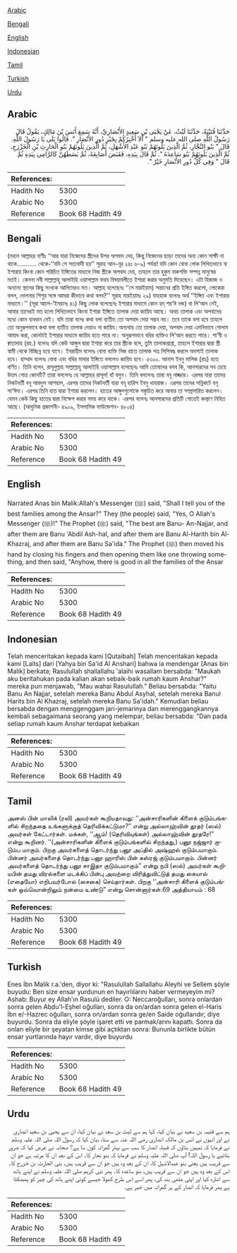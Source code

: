 [Arabic](#arabic)

[Bengali](#bengali)

[English](#english)

[Indonesian](#indonesian)

[Tamil](#tamil)

[Turkish](#turkish)

[Urdu](#urdu)

## Arabic


<div dir="rtl" lang="ar" style={{fontSize:'larger',backgroundColor:'#f8f9fa',padding:20}}>
حَدَّثَنَا قُتَيْبَةُ، حَدَّثَنَا لَيْثٌ، عَنْ يَحْيَى بْنِ سَعِيدٍ الأَنْصَارِيِّ، أَنَّهُ سَمِعَ أَنَسَ بْنَ مَالِكٍ، يَقُولُ قَالَ رَسُولُ اللَّهِ صلى الله عليه وسلم ‏"‏ أَلاَ أُخْبِرُكُمْ بِخَيْرِ دُورِ الأَنْصَارِ ‏"‏‏.‏ قَالُوا بَلَى يَا رَسُولَ اللَّهِ‏.‏ قَالَ ‏"‏ بَنُو النَّجَّارِ، ثُمَّ الَّذِينَ يَلُونَهُمْ بَنُو عَبْدِ الأَشْهَلِ، ثُمَّ الَّذِينَ يَلُونَهُمْ بَنُو الْحَارِثِ بْنِ الْخَزْرَجِ، ثُمَّ الَّذِينَ يَلُونَهُمْ بَنُو سَاعِدَةَ ‏"‏‏.‏ ثُمَّ قَالَ بِيَدِهِ، فَقَبَضَ أَصَابِعَهُ، ثُمَّ بَسَطَهُنَّ كَالرَّامِي بِيَدِهِ ثُمَّ قَالَ ‏"‏ وَفِي كُلِّ دُورِ الأَنْصَارِ خَيْرٌ ‏"‏‏.‏
</div>
<div style={{backgroundColor:'#f8f9fa',padding:20, marginBottom: 10}}><table> <thead> <tr> <th>References:</th> <th></th> </tr> </thead> <tbody><tr><td>Hadith No</td><td>5300</td></tr><tr><td>Arabic No</td><td>5300</td></tr><tr><td>Reference</td><td>Book 68 Hadith 49</td></tr></tbody></table></div>

## Bengali


<div dir="ltr" lang="bn" style={{fontSize:'larger',backgroundColor:'#f8f9fa',padding:20}}>
(মহান আল্লাহর বাণীঃ ‘‘আর যারা নিজেদের স্ত্রীদের উপর অপবাদ দেয়, কিন্তু নিজেদের ছাড়া তাদের অন্য কোন সাক্ষী না থাকে........... থেকে-‘‘যদি সে সত্যবাদী হয়’’ সূরাহ আন-নূর ২৪ঃ ৬-৯) পর্যন্ত! যদি কোন বোবা লোক লিখিতভাবে বা ইশারায় কিংবা কোন পরিচিত ইঙ্গিতের মাধ্যমে নিজ স্ত্রীকে অপবাদ দেয়, তাহলে তার হুকুম বাকশক্তি সম্পন্ন মানুষের মতই। কেননা নবী সাল্লাল্লাহু আলাইহি ওয়াসাল্লাম ফরয বিষয়াবলীতে ইশারা করার অনুমতি দিয়েছেন। এটা হিজাজ ও অন্যান্য স্থানের কিছু সংখ্যক আলিমেরও মত। আল্লাহ বলেছেনঃ ‘‘সে মারইয়াম) সন্তানের প্রতি ইঙ্গিত করলো, লোকেরা বলল, দোলনার শিশুর সঙ্গে আমরা কীভাবে কথা বলব?’’ সূরাহ মারইয়ামঃ ২৯) যাহহাক বলেনঃ অর্থ ‘‘ইঙ্গিত এবং ইশারার মাধ্যমে।’’ (সূরা আলে-‘ইমরানঃ ৪১) কিছু লোক বলেছেনঃ ইশারার মাধ্যমে কোন হদ্ শর‘ঈ দন্ড) বা লি‘আন নেই, আবার তাদেরই মত হলো লিখিতভাবে কিংবা ইশারা ইঙ্গিতে তালাক দেয়া জায়িয আছে। অথচ তালাক এবং অপবাদের মধ্যে কোন ব্যবধান নেই। যদি তারা বলেঃ কথা বলা ব্যতীত তো অপবাদ দেয়া সম্ভব নয়। তবে তাকে বলা হবে তাহলে তো অনুরূপভাবে কথা বলা ব্যতীত তালাক দেয়াও না জায়িয।অন্যথায় তো তালাক দেয়া, অপবাদ দেয়া এমনিভাবে গোলাম আযাদ করা, কোনটাই ইশারার মাধ্যমে জায়িয হতে পারে না। অনুরূপভাবে বধির ব্যক্তিও লি‘আন করতে পারে। শা’বী ও ক্বাতাদাহ (রহ.) বলেনঃ যদি কেউ আঙ্গুল দ্বারা ইশারা করে তার স্ত্রীকে বলে, তুমি তালাকপ্রাপ্তা, তাহলে ইশারার দ্বারা স্ত্রী স্বামী থেকে বিচ্ছিন্ন হয়ে যাবে। ইবরাহীম বলেনঃ বোবা ব্যক্তি নিজ হাতে তালাক পত্র লিপিবদ্ধ করলে অবশ্যই তালাক হবে। হাম্মাদ বলেনঃ বোবা এবং বধির মাথার ইঙ্গিতে বললেও জায়িয হবে। ৫৩০০. আনাস ইবনু মালিক (রাঃ) হতে বর্ণিত। তিনি বলেন, রাসূলুল্লাহ সাল্লাল্লাহু আলাইহি ওয়াসাল্লাম বলেছেনঃ আমি তোমাদের বলব কি, আনসারদের সব চেয়ে উত্তম গোত্র কোনটি? তারা বললেনঃ হে আল্লাহর রাসূল! হাঁ বলুন। তিনি বললেনঃ তারা বনূ নাজ্জার। এরপর যারা তাদের নিকটবর্তী বনূ আবদুল আশহাল, এরপর তাদের নিকটবর্তী যারা বনূ হারিস ইবনু খাযরাজ। এরপর তাদের সন্নিকটে বনূ সা‘ঈদা। এরপর তিনি হাত দ্বারা ইশারা করলেন। হাতের আঙ্গুলগুলোকে সঙ্কুচিত করে আবার তা সম্প্রসারিত করলেন। যেমন কেউ কিছু হাতের দ্বারা নিক্ষেপ করার সময় করে থাকে। এরপর বলেনঃ আনসারদের প্রতিটি গোত্রেই কল্যাণ নিহিত আছে। (আধুনিক প্রকাশনী- ৪৯০৯, ইসলামিক ফাউন্ডেশন- ৪৮০৪)
</div>
<div style={{backgroundColor:'#f8f9fa',padding:20, marginBottom: 10}}><table> <thead> <tr> <th>References:</th> <th></th> </tr> </thead> <tbody><tr><td>Hadith No</td><td>5300</td></tr><tr><td>Arabic No</td><td>5300</td></tr><tr><td>Reference</td><td>Book 68 Hadith 49</td></tr></tbody></table></div>

## English


<div dir="ltr" lang="en" style={{fontSize:'larger',backgroundColor:'#f8f9fa',padding:20}}>
Narrated Anas bin Malik:Allah's Messenger (ﷺ) said, "Shall I tell you of the best families among the Ansar?" They (the people) said, "Yes, O Allah's Messenger (ﷺ)!" The Prophet (ﷺ) said, "The best are Banu- An-Najjar, and after them are Banu 'Abdil Ash-hal, and after them are Banu Al-Harith bin Al-Khazraj, and after them are Banu Sa'ida." The Prophet (ﷺ) then moved his hand by closing his fingers and then opening them like one throwing something, and then said, "Anyhow, there is good in all the families of the Ansar
</div>
<div style={{backgroundColor:'#f8f9fa',padding:20, marginBottom: 10}}><table> <thead> <tr> <th>References:</th> <th></th> </tr> </thead> <tbody><tr><td>Hadith No</td><td>5300</td></tr><tr><td>Arabic No</td><td>5300</td></tr><tr><td>Reference</td><td>Book 68 Hadith 49</td></tr></tbody></table></div>

## Indonesian


<div dir="ltr" lang="id" style={{fontSize:'larger',backgroundColor:'#f8f9fa',padding:20}}>
Telah menceritakan kepada kami [Qutaibah] Telah menceritakan kepada kami [Laits] dari [Yahya bin Sa'id Al Anshari] bahwa ia mendengar [Anas bin Malik] berkata; Rasulullah shallallahu 'alaihi wasallam bersabda: "Maukah aku beritahukan pada kalian akan sebaik-baik rumah kaum Anshar?" mereka pun menjawab, "Mau wahai Rasulullah." Beliau bersabda: "Yaitu Banu An Najjar, setelah mereka Banu Abdul Asyhal, setelah mereka Banul Harits bin Al Khazraj, setelah mereka Banu Sa'idah." Kemudian beliau bersabda dengan menggenggam jari-jemarinya dan merenggangkannya kembali sebagaimana seorang yang melempar, beliau bersabda: "Dan pada setiap rumah kaum Anshar terdapat kebaikan
</div>
<div style={{backgroundColor:'#f8f9fa',padding:20, marginBottom: 10}}><table> <thead> <tr> <th>References:</th> <th></th> </tr> </thead> <tbody><tr><td>Hadith No</td><td>5300</td></tr><tr><td>Arabic No</td><td>5300</td></tr><tr><td>Reference</td><td>Book 68 Hadith 49</td></tr></tbody></table></div>

## Tamil


<div dir="ltr" lang="ta" style={{fontSize:'larger',backgroundColor:'#f8f9fa',padding:20}}>
அனஸ் பின் மாலிக் (ரலி) அவர்கள் கூறியதாவது: ‘‘அன்சாரிகளின் கிளைக் குடும்பங்களில் சிறந்ததை உங்களுக்குத் தெரிவிக்கட்டுமா?” என்று அல்லாஹ்வின் தூதர் (ஸல்) அவர்கள் கேட்டார்கள். மக்கள், ‘‘ஆம்! (தெரிவியுங்கள்) அல்லாஹ்வின் தூதரே!” என்று கூறினர். ‘‘(அன்சாரிகளின் கிளைக் குடும்பங்களில் சிறந்தது,) பனூ நஜ்ஜார் குடும்ப மாகும். பிறகு அவர்களைத் தொடர்ந்து பனூ அப்தில் அஷ்ஹல் குடும்பமாகும். பின்னர் அவர்களைத் தொடர்ந்து பனூ ஹாரிஸ் பின் கஸ்ரஜ் குடும்பமாகும். பின்னர் அவர்களைத் தொடர்ந்து பனூ சாஇதா குடும்பமாகும்” என்று நபி (ஸல்) அவர்கள் கூறியபின் தமது விரல்களை மடக்கிப் பின்பு அவற்றை விரித்துவிட்டுத் தமது கையால் (எதையோ) எறிபவர்போல் (சைகை) செய்தார்கள். பிறகு ‘‘அன்சாரி கிளைக் குடும்பங்கள் ஒவ்வொன்றிலும் நன்மை உண்டு” என்று சொன்னார்கள்.69 அத்தியாயம் : 68
</div>
<div style={{backgroundColor:'#f8f9fa',padding:20, marginBottom: 10}}><table> <thead> <tr> <th>References:</th> <th></th> </tr> </thead> <tbody><tr><td>Hadith No</td><td>5300</td></tr><tr><td>Arabic No</td><td>5300</td></tr><tr><td>Reference</td><td>Book 68 Hadith 49</td></tr></tbody></table></div>

## Turkish


<div dir="ltr" lang="tr" style={{fontSize:'larger',backgroundColor:'#f8f9fa',padding:20}}>
Enes İbn Malik r.a.'den, diyor ki: "Rasulullah Sallallahu Aleyhi ve Sellem şöyle buyudu: Ben size ensar yurdunun en hayırlılarını haber vermeyeyim mi? Ashab: Buyur ey Allah'ın Rasulü dediler. O: Neccaroğulları, sonra onlardan sonra gelen Abdu'l-Eşhel oğulları, sonra da on/ardan sonra gelen el-Haris İbn e/-Hazrec oğulları, sonra on/ardan sonra ge/en Saide oğullarıdır, diye buyurdu. Sonra da eliyle şöyle işaret etti ve parmak/arını kapattı. Sonra da onları eliyle bir şeyatan kimse gibi açtıktan sonra: Bununla birlikte bütün ensar yurtlarında hayır vardır, diye buyurdu
</div>
<div style={{backgroundColor:'#f8f9fa',padding:20, marginBottom: 10}}><table> <thead> <tr> <th>References:</th> <th></th> </tr> </thead> <tbody><tr><td>Hadith No</td><td>5300</td></tr><tr><td>Arabic No</td><td>5300</td></tr><tr><td>Reference</td><td>Book 68 Hadith 49</td></tr></tbody></table></div>

## Urdu


<div dir="rtl" lang="ur" style={{fontSize:'larger',backgroundColor:'#f8f9fa',padding:20}}>
ہم سے قتیبہ بن سعید نے بیان کیا، کہا ہم سے لیث بن سعد نے بیان کیا، ان سے یحییٰ بن سعید انصاری نے اور انہوں نے انس بن مالک انصاری رضی اللہ عنہ سے سنا، بیان کیا کہ رسول اللہ صلی اللہ علیہ وسلم نے فرمایا کہ تمہیں بتاؤں کہ قبیلہ انصار کا سب سے بہتر گھرانہ کون سا ہے؟ صحابہ نے عرض کیا کہ ضرور بتائیے یا رسول اللہ! آپ صلی اللہ علیہ وسلم نے فرمایا کہ بنو نجار کا۔ اس کے بعد ان کا مرتبہ ہے جو ان سے قریب ہیں یعنی بنو عبدالاشہل کا، ان کے بعد وہ ہیں جو ان سے قریب ہیں، بنی الحارث بن خزرج کا۔ اس کے بعد وہ ہیں جو ان سے قریب ہیں، بنو ساعدہ کا۔ پھر نبی کریم صلی اللہ علیہ وسلم نے اپنے ہاتھ سے اشارہ کیا اور اپنی مٹھی بند کی، پھر اسے اس طرح کھولا جیسے کوئی اپنے ہاتھ کی چیز کو پھینکتا ہے پھر فرمایا کہ انصار کے ہر گھرانہ میں خیر ہے۔
</div>
<div style={{backgroundColor:'#f8f9fa',padding:20, marginBottom: 10}}><table> <thead> <tr> <th>References:</th> <th></th> </tr> </thead> <tbody><tr><td>Hadith No</td><td>5300</td></tr><tr><td>Arabic No</td><td>5300</td></tr><tr><td>Reference</td><td>Book 68 Hadith 49</td></tr></tbody></table></div>